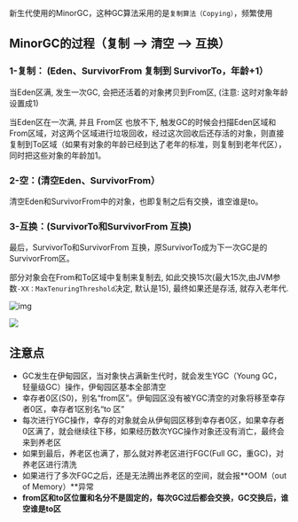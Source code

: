 新生代使用的MinorGC，这种GC算法采用的是`复制算法（Copying）`，频繁使用

## **MinorGC的过程（复制 --> 清空 --> 互换）**

### **1-复制：** (Eden、SurvivorFrom 复制到 SurvivorTo，年龄+1）

当Eden区满, 发生一次GC, 会把还活着的对象拷贝到From区,  (注意: 这时对象年龄设置成1)

当Eden区在一次满, 并且 From区 也放不下,   触发GC的时候会扫描Eden区域和From区域，对这两个区域进行垃圾回收，经过这次回收后还存活的对象，则直接复制到To区域（如果有对象的年龄已经到达了老年的标准，则复制到老年代区），同时把这些对象的年龄加1。

### **2-空：**(清空Eden、SurvivorFrom）

清空Eden和SurvivorFrom中的对象，也即复制之后有交换，谁空谁是to。

### **3-互换：**(SurvivorTo和SurvivorFrom 互换)

最后，SurvivorTo和SurvivorFrom 互换，原SurvivorTo成为下一次GC是的SurvivorFrom区。

部分对象会在From和To区域中复制来复制去, 如此交换15次(最大15次,由JVM参数`-XX：MaxTenuringThreshold`决定, 默认是15), 最终如果还是存活, 就存入老年代.

 

![img](https://youpaiyun.zongqilive.cn/image/20200318151630.png)





![](https://youpaiyun.zongqilive.cn/image/20200318144424.png)



## 注意点

- GC发生在伊甸园区，当对象快占满新生代时，就会发生YGC（Young GC，轻量级GC）操作，伊甸园区基本全部清空
- 幸存者0区(S0)，别名“from区”。伊甸园区没有被YGC清空的对象将移至幸存者0区，幸存者1区别名“to 区”
- 每次进行YGC操作，幸存的对象就会从伊甸园区移到幸存者0区，如果幸存者0区满了，就会继续往下移，如果经历数次YGC操作对象还没有消亡，最终会来到养老区
- 如果到最后，养老区也满了，那么就对养老区进行FGC(Full GC，重GC)，对养老区进行清洗
- 如果进行了多次FGC之后，还是无法腾出养老区的空间，就会报**OOM（out of Memory）**异常
- **from区和to区位置和名分不是固定的，每次GC过后都会交换，GC交换后，谁空谁是to区**

